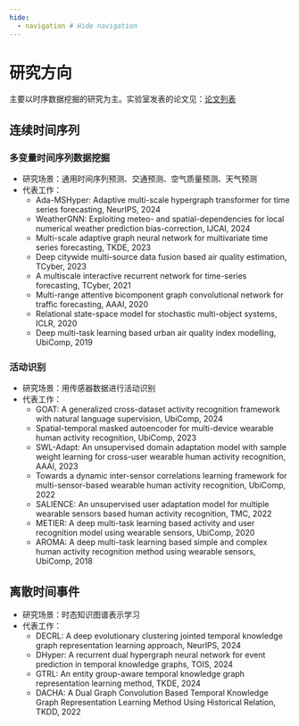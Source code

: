 ```yaml
---
hide:
  - navigation # Hide navigation
---
```


# 研究方向
主要以时序数据挖掘的研究为主。实验室发表的论文见：[论文列表](https://scholar.google.co.jp/citations?user=Vxi9eakAAAAJ)

## 连续时间序列
### 多变量时间序列数据挖掘
- 研究场景：通用时间序列预测、交通预测、空气质量预测、天气预测
- 代表工作：
    - Ada-MSHyper: Adaptive multi-scale hypergraph transformer for time series forecasting, NeurIPS, 2024
    - WeatherGNN: Exploiting meteo- and spatial-dependencies for local numerical weather prediction bias-correction, IJCAI, 2024
    - Multi-scale adaptive graph neural network for multivariate time series forecasting, TKDE, 2023
    - Deep citywide multi-source data fusion based air quality estimation, TCyber, 2023
    - A multiscale interactive recurrent network for time-series forecasting, TCyber, 2021
    - Multi-range attentive bicomponent graph convolutional network for traffic forecasting, AAAI, 2020
    - Relational state-space model for stochastic multi-object systems, ICLR, 2020
    - Deep multi-task learning based urban air quality index modelling, UbiComp, 2019
### 活动识别
- 研究场景：用传感器数据进行活动识别
- 代表工作：
    - GOAT: A generalized cross-dataset activity recognition framework with natural language supervision, UbiComp, 2024
    - Spatial-temporal masked autoencoder for multi-device wearable human activity recognition, UbiComp, 2023
    - SWL-Adapt: An unsupervised domain adaptation model with sample weight learning for cross-user wearable human activity recognition, AAAI, 2023
    - Towards a dynamic inter-sensor correlations learning framework for multi-sensor-based wearable human activity recognition, UbiComp, 2022
    - SALIENCE: An unsupervised user adaptation model for multiple wearable sensors based human activity recognition, TMC, 2022
    - METIER: A deep multi-task learning based activity and user recognition model using wearable sensors, UbiComp, 2020
    - AROMA: A deep multi-task learning based simple and complex human activity recognition method using wearable sensors, UbiComp, 2018
## 离散时间事件
- 研究场景：时态知识图谱表示学习
- 代表工作：
    - DECRL: A deep evolutionary clustering jointed temporal knowledge graph representation learning approach, NeurIPS, 2024
    - DHyper: A recurrent dual hypergraph neural network for event prediction in temporal knowledge graphs, TOIS, 2024
    - GTRL: An entity group-aware temporal knowledge graph representation learning method, TKDE, 2024
    - DACHA: A Dual Graph Convolution Based Temporal Knowledge Graph Representation Learning Method Using Historical Relation, TKDD, 2022 